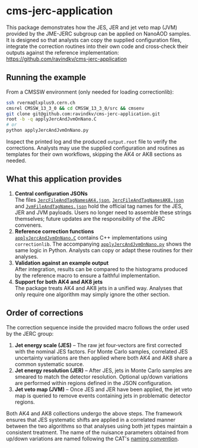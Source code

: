 # cms-jerc-application

This package demonstrates how the JES, JER and jet veto map (JVM) provided by the JME-JERC subgroup can be applied on NanoAOD samples.  It is designed so that analysts can copy the supplied configuration files, integrate the correction routines into their own code and cross‑check their outputs against the reference implementation: https://github.com/ravindkv/cms-jerc-application

## Running the example

From a CMSSW environment (only needed for loading correctionlib):

```bash
ssh rverma@lxplus9.cern.ch
cmsrel CMSSW_13_3_0 && cd CMSSW_13_3_0/src && cmsenv
git clone git@github.com:ravindkv/cms-jerc-application.git
root -b -q applyJercAndJvmOnNano.C
# or
python applyJercAndJvmOnNano.py
```

Inspect the printed log and the produced `output.root` file to verify the corrections.  Analysts may use the supplied configuration and routines as templates for their own workflows, skipping the AK4 or AK8 sections as needed.

## What this application provides

1. **Central configuration JSONs**  
   The files [`JercFileAndTagNamesAK4.json`](JercFileAndTagNamesAK4.json), [`JercFileAndTagNamesAK8.json`](JercFileAndTagNamesAK8.json) and [`JvmFileAndTagNames.json`](JvmFileAndTagNames.json) hold the official tag names for the JES, JER and JVM payloads.  Users no longer need to assemble these strings themselves; future updates are the responsibility of the JERC conveners.
2. **Reference correction functions**  
   [`applyJercAndJvmOnNano.C`](applyJercAndJvmOnNano.C) contains C++ implementations using `correctionlib`.  The accompanying [`applyJercAndJvmOnNano.py`](applyJercAndJvmOnNano.py) shows the same logic in Python.  Analysts can copy or adapt these routines for their analyses.
3. **Validation against an example output**  
   After integration, results can be compared to the histograms produced by the reference macro to ensure a faithful implementation.
4. **Support for both AK4 and AK8 jets**  
   The package treats AK4 and AK8 jets in a unified way.  Analyses that only require one algorithm may simply ignore the other section.

## Order of corrections

The correction sequence inside the provided macro follows the order used by the JERC group:

1. **Jet energy scale (JES)** – The raw jet four‑vectors are first corrected with the nominal JES factors.  For Monte Carlo samples, correlated JES uncertainty variations are then applied where both AK4 and AK8 share a common systematic source.
2. **Jet energy resolution (JER)** – After JES, jets in Monte Carlo samples are smeared to match the detector resolution.  Optional up/down variations are performed within regions defined in the JSON configuration.  
3. **Jet veto map (JVM)** – Once JES and JER have been applied, the jet veto map is queried to remove events containing jets in problematic detector regions.

Both AK4 and AK8 collections undergo the above steps.  The framework ensures that JES systematic shifts are applied in a correlated manner between the two algorithms so that analyses using both jet types maintain a consistent treatment. The name of the nuisance parameters obtained from up/down variations are named following the CAT's [naming convention](https://cms-analysis.docs.cern.ch/guidelines/uncertainty_digest/JME/).

